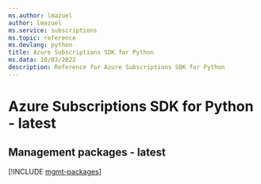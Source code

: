 ```yaml
---
ms.author: lmazuel
author: lmazuel
ms.service: subscriptions
ms.topic: reference
ms.devlang: python
title: Azure Subscriptions SDK for Python
ms.data: 10/03/2022
description: Reference for Azure Subscriptions SDK for Python
---
```

# Azure Subscriptions SDK for Python - latest

## Management packages - latest
[!INCLUDE [mgmt-packages](subscriptions-mgmt-index.md)]
